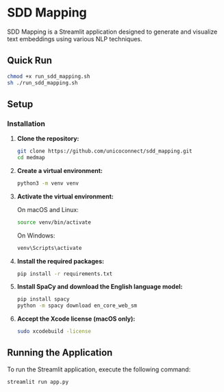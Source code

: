 # SDD Mapping

SDD Mapping is a Streamlit application designed to generate and visualize text embeddings using various NLP techniques.

## Quick Run
```sh
chmod +x run_sdd_mapping.sh
sh ./run_sdd_mapping.sh
```

## Setup

### Installation

1. **Clone the repository:**

    ```sh
    git clone https://github.com/unicoconnect/sdd_mapping.git
    cd medmap
    ```

2. **Create a virtual environment:**

    ```sh
    python3 -m venv venv
    ```

3. **Activate the virtual environment:**

    On macOS and Linux:
    ```sh
    source venv/bin/activate
    ```

    On Windows:
    ```sh
    venv\Scripts\activate
    ```

4. **Install the required packages:**

    ```sh
    pip install -r requirements.txt
    ```

5. **Install SpaCy and download the English language model:**

    ```sh
    pip install spacy
    python -m spacy download en_core_web_sm
    ```

6. **Accept the Xcode license (macOS only):**

    ```sh
    sudo xcodebuild -license
    ```

## Running the Application

To run the Streamlit application, execute the following command:

```sh
streamlit run app.py